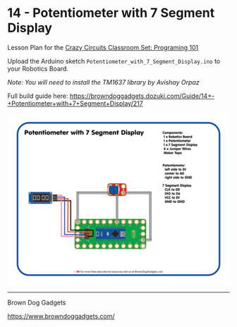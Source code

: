 # 14 - Potentiometer with 7 Segment Display

Lesson Plan for the [Crazy Circuits Classroom Set: Programing 101](https://www.browndoggadgets.com/collections/new-crazy-circuits-kits/products/crazy-circuits-classroom-set-programing-101)

Upload the Arduino sketch `Potentiometer_with_7_Segment_Display.ino` to your Robotics Board.

_Note: You will need to install the TM1637 library by Avishay Orpaz_

Full build guide here: https://browndoggadgets.dozuki.com/Guide/14+-+Potentiometer+with+7+Segment+Display/217

![Potentiometer with 7 Segment Display](Images/Potentiometer_with_7_Segment_Display.png)

---

Brown Dog Gadgets

https://www.browndoggadgets.com/


